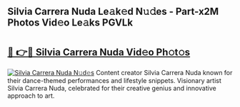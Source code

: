 ## Silvia Carrera Nuda Le𝚊k𝚎d N𝚞𝚍es - Part-x2M Photos Vid𝚎o Le𝚊ks PGVLk

# <h2><a href="http://fbdi8bx.evod.top/?m=Silvia+Carrera+Nuda">🔗 👉🔴 Silvia Carrera Nuda Vid𝚎o Ph𝚘t𝚘s</a></h2>

[![Silvia Carrera Nuda N𝚞d𝚎s](https://i.imgur.com/8V9OHl7.gif)](http://fbdi8bx.evod.top/?m=Silvia+Carrera+Nuda)
Content creator Silvia Carrera Nuda known for their dance-themed performances and lifestyle snippets. Visionary artist Silvia Carrera Nuda, celebrated for their creative genius and innovative approach to art. 
